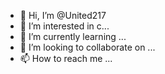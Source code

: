- 👋 Hi, I’m @United217
- 👀 I’m interested in  c...
- 🌱 I’m currently learning ...
- 💞️ I’m looking to collaborate on ...
- 📫 How to reach me ...

<!---
United217/United217 is a ✨ special ✨ repository because its `README.md` (this file) appears on your GitHub profile.
You can click the Preview link to take a look at your changes.
--->
